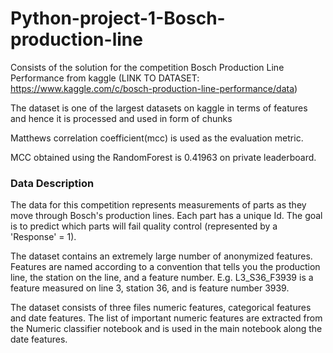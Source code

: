 # Python-project-1-Bosch-production-line

Consists of the solution for the competition Bosch Production Line Performance from kaggle (LINK TO DATASET: https://www.kaggle.com/c/bosch-production-line-performance/data)

The dataset is one of the largest datasets on kaggle in terms of features and hence it is processed and used in form of chunks

Matthews correlation coefficient(mcc) is used as the evaluation metric.

MCC obtained using the RandomForest is 0.41963 on private leaderboard.

### Data Description
The data for this competition represents measurements of parts as they move through Bosch's production lines. Each part has a unique Id. The goal is to predict which parts will fail quality control (represented by a 'Response' = 1).

The dataset contains an extremely large number of anonymized features. Features are named according to a convention that tells you the production line, the station on the line, and a feature number. E.g. L3_S36_F3939 is a feature measured on line 3, station 36, and is feature number 3939.

The dataset consists of three files numeric features, categorical features and date features. The list of important numeric features are extracted from the Numeric classifier notebook and is used in the main notebook along the date features.
